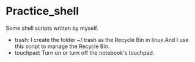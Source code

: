 # Practice_shell

Some shell scripts written by myself.

* trash: I create the folder ~/.trash as the Recycle Bin in linux.And I use this script to manage the Recycle Bin.
* touchpad: Turn on or turn off the notebook's touchpad.